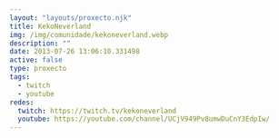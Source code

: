 ```yaml
---
layout: "layouts/proxecto.njk"
title: KekoNeverland
img: /img/comunidade/kekoneverland.webp
description: ""
date: 2013-07-26 13:06:10.331498
active: false
type: proxecto
tags:
  - twitch
  - youtube
redes:
  twitch: https://twitch.tv/kekoneverland
  youtube: https://youtube.com/channel/UCjV949Pv8umwDuCnY3EdpIw/
---
```


